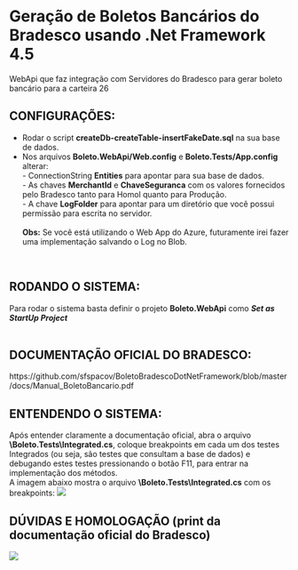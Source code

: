 # Geração de Boletos Bancários do Bradesco usando .Net Framework 4.5
WebApi que faz integração com Servidores do Bradesco para gerar boleto bancário para a carteira 26
<br><h2>CONFIGURAÇÕES:</h2>
<ul>
	<li>
		Rodar o script <b>createDb-createTable-insertFakeDate.sql</b> na sua base de dados.
	</li>
	<li>
		Nos arquivos <b>Boleto.WebApi/Web.config</b> e <b>Boleto.Tests/App.config</b> alterar:<br>
		- ConnectionString <b>Entities</b> para apontar para sua base de dados.<br>
		- As chaves <b>MerchantId</b> e <b>ChaveSeguranca</b> com os valores fornecidos pelo Bradesco tanto para Homol quanto para Produção.<br>
		- A chave <b>LogFolder</b> para apontar para um diretório que você possui permissão para escrita no servidor.<br>
		<br><b>Obs:</b> Se você está utilizando o Web App do Azure, futuramente irei fazer uma implementação salvando o Log no Blob.
	</li>
</ul>
<br><h2>RODANDO O SISTEMA:</h2>
Para rodar o sistema basta definir o projeto <b>Boleto.WebApi</b> como <i><b>Set as StartUp Project</b></i><br>
<br><h2>DOCUMENTAÇÃO OFICIAL DO BRADESCO:</h2>
https://github.com/sfspacov/BoletoBradescoDotNetFramework/blob/master/docs/Manual_BoletoBancario.pdf
<br><h2>ENTENDENDO O SISTEMA:</h2>
Após entender claramente a documentação oficial, abra o arquivo <b>\Boleto.Tests\Integrated.cs</b>, coloque breakpoints em cada um dos testes Integrados (ou seja, são testes que consultam a base de dados) e debugando estes testes pressionando o botão F11, para entrar na implementação dos métodos.<br>
A imagem abaixo mostra o arquivo <b>\Boleto.Tests\Integrated.cs</b> com os breakpoints:
<img src="https://raw.githubusercontent.com/sfspacov/BoletoBradescoDotNetFramework/master/docs/testes_integrados.PNG" />
<br><h2>DÚVIDAS E HOMOLOGAÇÃO (print da documentação oficial do Bradesco)</h2>
<img src="https://raw.githubusercontent.com/sfspacov/BoletoBradescoDotNetFramework/master/docs/homologacao.PNG" />

